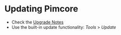 # Updating Pimcore

- Check the [Upgrade Notes](09_Upgrade_Notes/README.md)
- Use the built-in update functionality:  *Tools* > *Update* 

